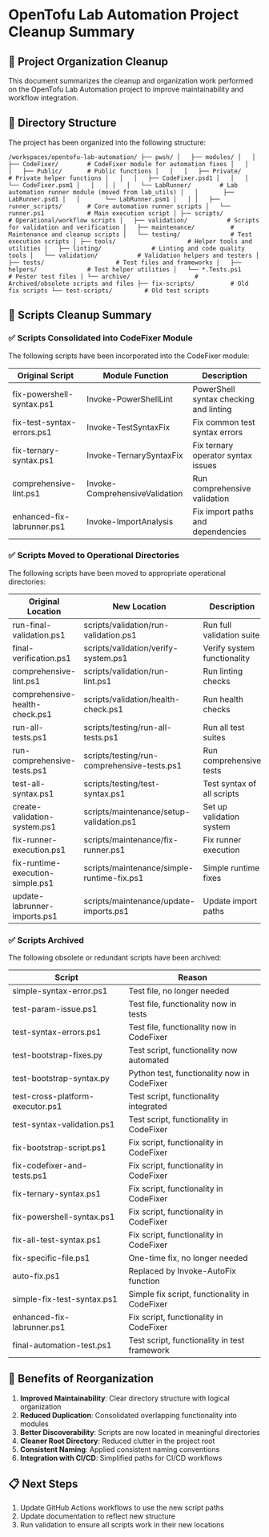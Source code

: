 # OpenTofu Lab Automation Project Cleanup Summary

## 🚀 Project Organization Cleanup

This document summarizes the cleanup and organization work performed on the OpenTofu Lab Automation project to improve maintainability and workflow integration.

## 📁 Directory Structure

The project has been organized into the following structure:

`
/workspaces/opentofu-lab-automation/
├── pwsh/
│   ├── modules/
│   │   ├── CodeFixer/        # CodeFixer module for automation fixes
│   │   │   ├── Public/       # Public functions
│   │   │   ├── Private/      # Private helper functions
│   │   │   ├── CodeFixer.psd1
│   │   │   └── CodeFixer.psm1
│   │   │
│   │   └── LabRunner/        # Lab automation runner module (moved from lab_utils)
│   │       ├── LabRunner.psd1
│   │       └── LabRunner.psm1
│   │
│   ├── runner_scripts/       # Core automation runner scripts
│   └── runner.ps1            # Main execution script
│
├── scripts/                  # Operational/workflow scripts
│   ├── validation/           # Scripts for validation and verification
│   ├── maintenance/          # Maintenance and cleanup scripts
│   └── testing/              # Test execution scripts
│
├── tools/                    # Helper tools and utilities
│   ├── linting/              # Linting and code quality tools
│   └── validation/           # Validation helpers and testers
│
├── tests/                    # Test files and frameworks
│   ├── helpers/              # Test helper utilities
│   └── *.Tests.ps1           # Pester test files
│
└── archive/                  # Archived/obsolete scripts and files
    ├── fix-scripts/          # Old fix scripts
    └── test-scripts/         # Old test scripts
`

## 🔄 Scripts Cleanup Summary

### ✅ Scripts Consolidated into CodeFixer Module

The following scripts have been incorporated into the CodeFixer module:

| Original Script | Module Function | Description |
|-----------------|-----------------|-------------|
| fix-powershell-syntax.ps1 | Invoke-PowerShellLint | PowerShell syntax checking and linting |
| fix-test-syntax-errors.ps1 | Invoke-TestSyntaxFix | Fix common test syntax errors |
| fix-ternary-syntax.ps1 | Invoke-TernarySyntaxFix | Fix ternary operator syntax issues |
| comprehensive-lint.ps1 | Invoke-ComprehensiveValidation | Run comprehensive validation |
| enhanced-fix-labrunner.ps1 | Invoke-ImportAnalysis | Fix import paths and dependencies |

### ✅ Scripts Moved to Operational Directories

The following scripts have been moved to appropriate operational directories:

| Original Location | New Location | Description |
|-------------------|--------------|-------------|
| run-final-validation.ps1 | scripts/validation/run-validation.ps1 | Run full validation suite |
| final-verification.ps1 | scripts/validation/verify-system.ps1 | Verify system functionality |
| comprehensive-lint.ps1 | scripts/validation/run-lint.ps1 | Run linting checks |
| comprehensive-health-check.ps1 | scripts/validation/health-check.ps1 | Run health checks |
| run-all-tests.ps1 | scripts/testing/run-all-tests.ps1 | Run all test suites |
| run-comprehensive-tests.ps1 | scripts/testing/run-comprehensive-tests.ps1 | Run comprehensive tests |
| test-all-syntax.ps1 | scripts/testing/test-syntax.ps1 | Test syntax of all scripts |
| create-validation-system.ps1 | scripts/maintenance/setup-validation.ps1 | Set up validation system |
| fix-runner-execution.ps1 | scripts/maintenance/fix-runner.ps1 | Fix runner execution |
| fix-runtime-execution-simple.ps1 | scripts/maintenance/simple-runtime-fix.ps1 | Simple runtime fixes |
| update-labrunner-imports.ps1 | scripts/maintenance/update-imports.ps1 | Update import paths |

### ✅ Scripts Archived

The following obsolete or redundant scripts have been archived:

| Script | Reason |
|--------|--------|
| simple-syntax-error.ps1 | Test file, no longer needed |
| test-param-issue.ps1 | Test file, functionality now in tests |
| test-syntax-errors.ps1 | Test file, functionality now in CodeFixer |
| test-bootstrap-fixes.py | Test script, functionality now automated |
| test-bootstrap-syntax.py | Python test, functionality now in CodeFixer |
| test-cross-platform-executor.ps1 | Test script, functionality integrated |
| test-syntax-validation.ps1 | Test script, functionality in CodeFixer |
| fix-bootstrap-script.ps1 | Fix script, functionality in CodeFixer |
| fix-codefixer-and-tests.ps1 | Fix script, functionality in CodeFixer |
| fix-ternary-syntax.ps1 | Fix script, functionality in CodeFixer |
| fix-powershell-syntax.ps1 | Fix script, functionality in CodeFixer |
| fix-all-test-syntax.ps1 | Fix script, functionality in CodeFixer |
| fix-specific-file.ps1 | One-time fix, no longer needed |
| auto-fix.ps1 | Replaced by Invoke-AutoFix function |
| simple-fix-test-syntax.ps1 | Simple fix script, functionality in CodeFixer |
| enhanced-fix-labrunner.ps1 | Fix script, functionality in CodeFixer |
| final-automation-test.ps1 | Test script, functionality in test framework |

## 🚀 Benefits of Reorganization

1. **Improved Maintainability**: Clear directory structure with logical organization
2. **Reduced Duplication**: Consolidated overlapping functionality into modules
3. **Better Discoverability**: Scripts are now located in meaningful directories
4. **Cleaner Root Directory**: Reduced clutter in the project root
5. **Consistent Naming**: Applied consistent naming conventions
6. **Integration with CI/CD**: Simplified paths for CI/CD workflows

## 📋 Next Steps

1. Update GitHub Actions workflows to use the new script paths
2. Update documentation to reflect new structure
3. Run validation to ensure all scripts work in their new locations
